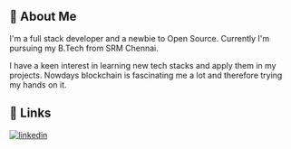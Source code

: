 
## 🚀 About Me
I'm a full stack developer and a newbie to Open Source. Currently I'm pursuing my B.Tech from SRM Chennai. 

I have a keen interest in learning new tech stacks and apply them in my projects. Nowdays blockchain is fascinating me a lot and therefore trying my hands on it.




## 🔗 Links
[![linkedin](https://img.shields.io/badge/linkedin-0A66C2?style=for-the-badge&logo=linkedin&logoColor=white)](https://www.linkedin.com/in/deekay1712)

